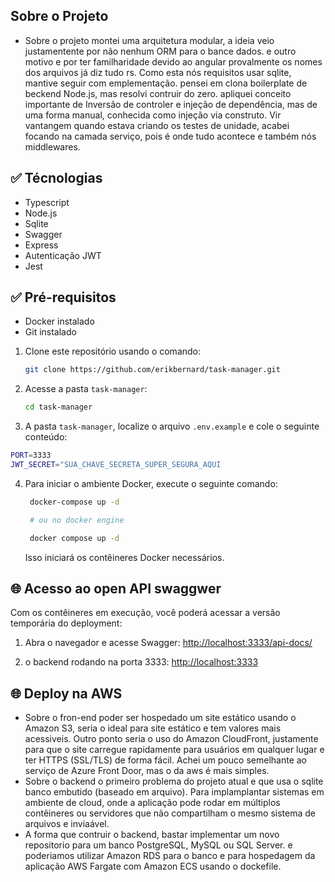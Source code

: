 ## Sobre o Projeto
- Sobre o projeto montei uma arquitetura modular, a ideia veio justamentente por não nenhum ORM para o bance dados. e outro motivo e por ter familharidade devido ao angular provalmente os nomes dos arquivos já diz tudo rs. Como esta nós requisitos usar sqlite, mantive seguir com emplementação. pensei em clona boilerplate de beckend Node.js, mas resolvi contruir do zero. apliquei conceito importante de Inversão de controler e injeção de dependência, mas de uma forma manual, conhecida como injeção via construto. Vir vantangem quando estava criando os testes de unidade, acabei focando na camada serviço, pois é onde tudo acontece e também nós middlewares.


## ✅ Técnologias
- Typescript
- Node.js
- Sqlite
- Swagger
- Express
- Autenticação JWT
- Jest

## ✅ Pré-requisitos

* Docker instalado
* Git instalado


1. Clone este repositório usando o comando:

   ```bash
   git clone https://github.com/erikbernard/task-manager.git
   ```
2. Acesse a pasta `task-manager`:

   ```bash
   cd task-manager
   ```
3.  A pasta `task-manager`, localize o arquivo `.env.example` e cole o seguinte conteúdo:

   ``` bash
  PORT=3333
  JWT_SECRET="SUA_CHAVE_SECRETA_SUPER_SEGURA_AQUI
  ```

4. Para iniciar o ambiente Docker, execute o seguinte comando:

   ```bash
    docker-compose up -d

    # ou no docker engine

    docker compose up -d
   ```
   Isso iniciará os contêineres Docker necessários.

## 🌐 Acesso ao open API swaggwer

Com os contêineres em execução, você poderá acessar a versão temporária do deployment:

1. Abra o navegador e acesse Swagger:
   [http://localhost:3333/api-docs/](http://localhost:3333/api-docs/)
   
2. o backend rodando na porta 3333:
   [http://localhost:3333](http://localhost:3333)



## 🌐 Deploy na AWS

- Sobre o fron-end poder ser hospedado um site estático usando o Amazon S3, seria o ideal para site estático e tem valores mais acessiveis. 
Outro ponto seria o uso do Amazon CloudFront, justamente para que o site carregue rapidamente para usuários em qualquer lugar e ter HTTPS (SSL/TLS) de forma fácil. Achei um pouco semelhante ao serviço de Azure Front Door, mas o da aws é mais simples.
- Sobre o backend o primeiro problema do projeto atual e que usa o sqlite banco embutido (baseado em arquivo). Para implamplantar sistemas em ambiente de cloud, onde a aplicação pode rodar em múltiplos contêineres ou servidores que não compartilham o mesmo sistema de arquivos e inviaável.
- A forma que contruir o backend, bastar implementar um novo repositorio para um banco PostgreSQL, MySQL ou SQL Server. e poderiamos utilizar Amazon RDS para o banco e para hospedagem da aplicação AWS Fargate com Amazon ECS usando o dockefile.